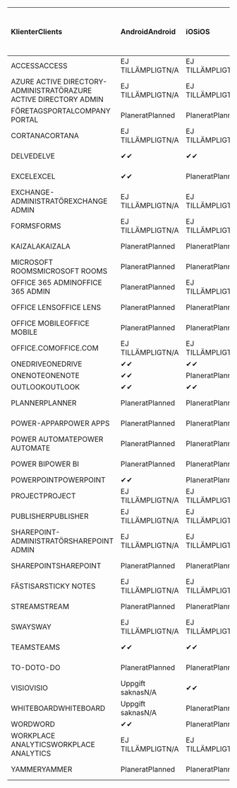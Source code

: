 <!-- This file is generated automatically. Changes made to this file will be overwritten.-->
|<span data-ttu-id="2f545-101">Klienter</span><span class="sxs-lookup"><span data-stu-id="2f545-101">Clients</span></span>|<span data-ttu-id="2f545-102">Android</span><span class="sxs-lookup"><span data-stu-id="2f545-102">Android</span></span>|<span data-ttu-id="2f545-103">iOS</span><span class="sxs-lookup"><span data-stu-id="2f545-103">iOS</span></span>|<span data-ttu-id="2f545-104">Mac</span><span class="sxs-lookup"><span data-stu-id="2f545-104">Mac</span></span>|<span data-ttu-id="2f545-105">Windows 10</span><span class="sxs-lookup"><span data-stu-id="2f545-105">Windows 10</span></span><br><span data-ttu-id="2f545-106">Skrivbord</span><span class="sxs-lookup"><span data-stu-id="2f545-106">Desktop</span></span>|<span data-ttu-id="2f545-107">Windows 10</span><span class="sxs-lookup"><span data-stu-id="2f545-107">Windows 10</span></span><br><span data-ttu-id="2f545-108">Moderna appar</span><span class="sxs-lookup"><span data-stu-id="2f545-108">Modern Apps</span></span>|
|:-|:-|:-|:-|:-|:-|
|<span data-ttu-id="2f545-109">ACCESS</span><span class="sxs-lookup"><span data-stu-id="2f545-109">ACCESS</span></span>|<span data-ttu-id="2f545-110">EJ TILLÄMPLIGT</span><span class="sxs-lookup"><span data-stu-id="2f545-110">N/A</span></span>|<span data-ttu-id="2f545-111">EJ TILLÄMPLIGT</span><span class="sxs-lookup"><span data-stu-id="2f545-111">N/A</span></span>|<span data-ttu-id="2f545-112">EJ TILLÄMPLIGT</span><span class="sxs-lookup"><span data-stu-id="2f545-112">N/A</span></span>|<span data-ttu-id="2f545-113">Planerat</span><span class="sxs-lookup"><span data-stu-id="2f545-113">Planned</span></span>|<span data-ttu-id="2f545-114">Uppgift saknas</span><span class="sxs-lookup"><span data-stu-id="2f545-114">N/A</span></span>|
|<span data-ttu-id="2f545-115">AZURE ACTIVE DIRECTORY-ADMINISTRATÖR</span><span class="sxs-lookup"><span data-stu-id="2f545-115">AZURE ACTIVE DIRECTORY ADMIN</span></span>|<span data-ttu-id="2f545-116">EJ TILLÄMPLIGT</span><span class="sxs-lookup"><span data-stu-id="2f545-116">N/A</span></span>|<span data-ttu-id="2f545-117">EJ TILLÄMPLIGT</span><span class="sxs-lookup"><span data-stu-id="2f545-117">N/A</span></span>|<span data-ttu-id="2f545-118">EJ TILLÄMPLIGT</span><span class="sxs-lookup"><span data-stu-id="2f545-118">N/A</span></span>|<span data-ttu-id="2f545-119">Planerat</span><span class="sxs-lookup"><span data-stu-id="2f545-119">Planned</span></span>|<span data-ttu-id="2f545-120">Uppgift saknas</span><span class="sxs-lookup"><span data-stu-id="2f545-120">N/A</span></span>|
|<span data-ttu-id="2f545-121">FÖRETAGSPORTAL</span><span class="sxs-lookup"><span data-stu-id="2f545-121">COMPANY PORTAL</span></span>|<span data-ttu-id="2f545-122">Planerat</span><span class="sxs-lookup"><span data-stu-id="2f545-122">Planned</span></span>|<span data-ttu-id="2f545-123">Planerat</span><span class="sxs-lookup"><span data-stu-id="2f545-123">Planned</span></span>|<span data-ttu-id="2f545-124">Planerat</span><span class="sxs-lookup"><span data-stu-id="2f545-124">Planned</span></span>|<span data-ttu-id="2f545-125">Uppgift saknas</span><span class="sxs-lookup"><span data-stu-id="2f545-125">N/A</span></span>|<span data-ttu-id="2f545-126">Planerat</span><span class="sxs-lookup"><span data-stu-id="2f545-126">Planned</span></span>|
|<span data-ttu-id="2f545-127">CORTANA</span><span class="sxs-lookup"><span data-stu-id="2f545-127">CORTANA</span></span>|<span data-ttu-id="2f545-128">EJ TILLÄMPLIGT</span><span class="sxs-lookup"><span data-stu-id="2f545-128">N/A</span></span>|<span data-ttu-id="2f545-129">EJ TILLÄMPLIGT</span><span class="sxs-lookup"><span data-stu-id="2f545-129">N/A</span></span>|<span data-ttu-id="2f545-130">EJ TILLÄMPLIGT</span><span class="sxs-lookup"><span data-stu-id="2f545-130">N/A</span></span>|<span data-ttu-id="2f545-131">EJ TILLÄMPLIGT</span><span class="sxs-lookup"><span data-stu-id="2f545-131">N/A</span></span>|<span data-ttu-id="2f545-132">Planerat</span><span class="sxs-lookup"><span data-stu-id="2f545-132">Planned</span></span>|
|<span data-ttu-id="2f545-133">DELVE</span><span class="sxs-lookup"><span data-stu-id="2f545-133">DELVE</span></span>|<span data-ttu-id="2f545-134">✔</span><span class="sxs-lookup"><span data-stu-id="2f545-134">✔</span></span>|<span data-ttu-id="2f545-135">✔</span><span class="sxs-lookup"><span data-stu-id="2f545-135">✔</span></span>|<span data-ttu-id="2f545-136">EJ TILLÄMPLIGT</span><span class="sxs-lookup"><span data-stu-id="2f545-136">N/A</span></span>|<span data-ttu-id="2f545-137">EJ TILLÄMPLIGT</span><span class="sxs-lookup"><span data-stu-id="2f545-137">N/A</span></span>|<span data-ttu-id="2f545-138">EJ TILLÄMPLIGT</span><span class="sxs-lookup"><span data-stu-id="2f545-138">N/A</span></span>|
|<span data-ttu-id="2f545-139">EXCEL</span><span class="sxs-lookup"><span data-stu-id="2f545-139">EXCEL</span></span>|<span data-ttu-id="2f545-140">✔</span><span class="sxs-lookup"><span data-stu-id="2f545-140">✔</span></span>|<span data-ttu-id="2f545-141">Planerat</span><span class="sxs-lookup"><span data-stu-id="2f545-141">Planned</span></span>|<span data-ttu-id="2f545-142">Planerat</span><span class="sxs-lookup"><span data-stu-id="2f545-142">Planned</span></span>|<span data-ttu-id="2f545-143">Planerat</span><span class="sxs-lookup"><span data-stu-id="2f545-143">Planned</span></span>|<span data-ttu-id="2f545-144">Uppgift saknas</span><span class="sxs-lookup"><span data-stu-id="2f545-144">N/A</span></span>|
|<span data-ttu-id="2f545-145">EXCHANGE-ADMINISTRATÖR</span><span class="sxs-lookup"><span data-stu-id="2f545-145">EXCHANGE ADMIN</span></span>|<span data-ttu-id="2f545-146">EJ TILLÄMPLIGT</span><span class="sxs-lookup"><span data-stu-id="2f545-146">N/A</span></span>|<span data-ttu-id="2f545-147">EJ TILLÄMPLIGT</span><span class="sxs-lookup"><span data-stu-id="2f545-147">N/A</span></span>|<span data-ttu-id="2f545-148">EJ TILLÄMPLIGT</span><span class="sxs-lookup"><span data-stu-id="2f545-148">N/A</span></span>|<span data-ttu-id="2f545-149">✔</span><span class="sxs-lookup"><span data-stu-id="2f545-149">✔</span></span>|<span data-ttu-id="2f545-150">Uppgift saknas</span><span class="sxs-lookup"><span data-stu-id="2f545-150">N/A</span></span>|
|<span data-ttu-id="2f545-151">FORMS</span><span class="sxs-lookup"><span data-stu-id="2f545-151">FORMS</span></span>|<span data-ttu-id="2f545-152">EJ TILLÄMPLIGT</span><span class="sxs-lookup"><span data-stu-id="2f545-152">N/A</span></span>|<span data-ttu-id="2f545-153">EJ TILLÄMPLIGT</span><span class="sxs-lookup"><span data-stu-id="2f545-153">N/A</span></span>|<span data-ttu-id="2f545-154">EJ TILLÄMPLIGT</span><span class="sxs-lookup"><span data-stu-id="2f545-154">N/A</span></span>|<span data-ttu-id="2f545-155">EJ TILLÄMPLIGT</span><span class="sxs-lookup"><span data-stu-id="2f545-155">N/A</span></span>|<span data-ttu-id="2f545-156">EJ TILLÄMPLIGT</span><span class="sxs-lookup"><span data-stu-id="2f545-156">N/A</span></span>|
|<span data-ttu-id="2f545-157">KAIZALA</span><span class="sxs-lookup"><span data-stu-id="2f545-157">KAIZALA</span></span>|<span data-ttu-id="2f545-158">Planerat</span><span class="sxs-lookup"><span data-stu-id="2f545-158">Planned</span></span>|<span data-ttu-id="2f545-159">Planerat</span><span class="sxs-lookup"><span data-stu-id="2f545-159">Planned</span></span>|<span data-ttu-id="2f545-160">EJ TILLÄMPLIGT</span><span class="sxs-lookup"><span data-stu-id="2f545-160">N/A</span></span>|<span data-ttu-id="2f545-161">EJ TILLÄMPLIGT</span><span class="sxs-lookup"><span data-stu-id="2f545-161">N/A</span></span>|<span data-ttu-id="2f545-162">EJ TILLÄMPLIGT</span><span class="sxs-lookup"><span data-stu-id="2f545-162">N/A</span></span>|
|<span data-ttu-id="2f545-163">MICROSOFT ROOMS</span><span class="sxs-lookup"><span data-stu-id="2f545-163">MICROSOFT ROOMS</span></span>|<span data-ttu-id="2f545-164">Planerat</span><span class="sxs-lookup"><span data-stu-id="2f545-164">Planned</span></span>|<span data-ttu-id="2f545-165">Planerat</span><span class="sxs-lookup"><span data-stu-id="2f545-165">Planned</span></span>|<span data-ttu-id="2f545-166">EJ TILLÄMPLIGT</span><span class="sxs-lookup"><span data-stu-id="2f545-166">N/A</span></span>|<span data-ttu-id="2f545-167">EJ TILLÄMPLIGT</span><span class="sxs-lookup"><span data-stu-id="2f545-167">N/A</span></span>|<span data-ttu-id="2f545-168">EJ TILLÄMPLIGT</span><span class="sxs-lookup"><span data-stu-id="2f545-168">N/A</span></span>|
|<span data-ttu-id="2f545-169">OFFICE 365 ADMIN</span><span class="sxs-lookup"><span data-stu-id="2f545-169">OFFICE 365 ADMIN</span></span>|<span data-ttu-id="2f545-170">Planerat</span><span class="sxs-lookup"><span data-stu-id="2f545-170">Planned</span></span>|<span data-ttu-id="2f545-171">EJ TILLÄMPLIGT</span><span class="sxs-lookup"><span data-stu-id="2f545-171">N/A</span></span>|<span data-ttu-id="2f545-172">EJ TILLÄMPLIGT</span><span class="sxs-lookup"><span data-stu-id="2f545-172">N/A</span></span>|<span data-ttu-id="2f545-173">EJ TILLÄMPLIGT</span><span class="sxs-lookup"><span data-stu-id="2f545-173">N/A</span></span>|<span data-ttu-id="2f545-174">EJ TILLÄMPLIGT</span><span class="sxs-lookup"><span data-stu-id="2f545-174">N/A</span></span>|
|<span data-ttu-id="2f545-175">OFFICE LENS</span><span class="sxs-lookup"><span data-stu-id="2f545-175">OFFICE LENS</span></span>|<span data-ttu-id="2f545-176">Planerat</span><span class="sxs-lookup"><span data-stu-id="2f545-176">Planned</span></span>|<span data-ttu-id="2f545-177">Planerat</span><span class="sxs-lookup"><span data-stu-id="2f545-177">Planned</span></span>|<span data-ttu-id="2f545-178">EJ TILLÄMPLIGT</span><span class="sxs-lookup"><span data-stu-id="2f545-178">N/A</span></span>|<span data-ttu-id="2f545-179">EJ TILLÄMPLIGT</span><span class="sxs-lookup"><span data-stu-id="2f545-179">N/A</span></span>|<span data-ttu-id="2f545-180">EJ TILLÄMPLIGT</span><span class="sxs-lookup"><span data-stu-id="2f545-180">N/A</span></span>|
|<span data-ttu-id="2f545-181">OFFICE MOBILE</span><span class="sxs-lookup"><span data-stu-id="2f545-181">OFFICE MOBILE</span></span>|<span data-ttu-id="2f545-182">Planerat</span><span class="sxs-lookup"><span data-stu-id="2f545-182">Planned</span></span>|<span data-ttu-id="2f545-183">Planerat</span><span class="sxs-lookup"><span data-stu-id="2f545-183">Planned</span></span>|<span data-ttu-id="2f545-184">EJ TILLÄMPLIGT</span><span class="sxs-lookup"><span data-stu-id="2f545-184">N/A</span></span>|<span data-ttu-id="2f545-185">EJ TILLÄMPLIGT</span><span class="sxs-lookup"><span data-stu-id="2f545-185">N/A</span></span>|<span data-ttu-id="2f545-186">EJ TILLÄMPLIGT</span><span class="sxs-lookup"><span data-stu-id="2f545-186">N/A</span></span>|
|<span data-ttu-id="2f545-187">OFFICE.COM</span><span class="sxs-lookup"><span data-stu-id="2f545-187">OFFICE.COM</span></span>|<span data-ttu-id="2f545-188">EJ TILLÄMPLIGT</span><span class="sxs-lookup"><span data-stu-id="2f545-188">N/A</span></span>|<span data-ttu-id="2f545-189">EJ TILLÄMPLIGT</span><span class="sxs-lookup"><span data-stu-id="2f545-189">N/A</span></span>|<span data-ttu-id="2f545-190">EJ TILLÄMPLIGT</span><span class="sxs-lookup"><span data-stu-id="2f545-190">N/A</span></span>|<span data-ttu-id="2f545-191">EJ TILLÄMPLIGT</span><span class="sxs-lookup"><span data-stu-id="2f545-191">N/A</span></span>|<span data-ttu-id="2f545-192">Planerat</span><span class="sxs-lookup"><span data-stu-id="2f545-192">Planned</span></span>|
|<span data-ttu-id="2f545-193">ONEDRIVE</span><span class="sxs-lookup"><span data-stu-id="2f545-193">ONEDRIVE</span></span>|<span data-ttu-id="2f545-194">✔</span><span class="sxs-lookup"><span data-stu-id="2f545-194">✔</span></span>|<span data-ttu-id="2f545-195">✔</span><span class="sxs-lookup"><span data-stu-id="2f545-195">✔</span></span>|<span data-ttu-id="2f545-196">✔</span><span class="sxs-lookup"><span data-stu-id="2f545-196">✔</span></span>|<span data-ttu-id="2f545-197">✔</span><span class="sxs-lookup"><span data-stu-id="2f545-197">✔</span></span>|<span data-ttu-id="2f545-198">Planerat</span><span class="sxs-lookup"><span data-stu-id="2f545-198">Planned</span></span>|
|<span data-ttu-id="2f545-199">ONENOTE</span><span class="sxs-lookup"><span data-stu-id="2f545-199">ONENOTE</span></span>|<span data-ttu-id="2f545-200">✔</span><span class="sxs-lookup"><span data-stu-id="2f545-200">✔</span></span>|<span data-ttu-id="2f545-201">Planerat</span><span class="sxs-lookup"><span data-stu-id="2f545-201">Planned</span></span>|<span data-ttu-id="2f545-202">Planerat</span><span class="sxs-lookup"><span data-stu-id="2f545-202">Planned</span></span>|<span data-ttu-id="2f545-203">Planerat</span><span class="sxs-lookup"><span data-stu-id="2f545-203">Planned</span></span>|<span data-ttu-id="2f545-204">Planerat</span><span class="sxs-lookup"><span data-stu-id="2f545-204">Planned</span></span>|
|<span data-ttu-id="2f545-205">OUTLOOK</span><span class="sxs-lookup"><span data-stu-id="2f545-205">OUTLOOK</span></span>|<span data-ttu-id="2f545-206">✔</span><span class="sxs-lookup"><span data-stu-id="2f545-206">✔</span></span>|<span data-ttu-id="2f545-207">✔</span><span class="sxs-lookup"><span data-stu-id="2f545-207">✔</span></span>|<span data-ttu-id="2f545-208">Planerat</span><span class="sxs-lookup"><span data-stu-id="2f545-208">Planned</span></span>|<span data-ttu-id="2f545-209">Planerat</span><span class="sxs-lookup"><span data-stu-id="2f545-209">Planned</span></span>|<span data-ttu-id="2f545-210">Planerat</span><span class="sxs-lookup"><span data-stu-id="2f545-210">Planned</span></span>|
|<span data-ttu-id="2f545-211">PLANNER</span><span class="sxs-lookup"><span data-stu-id="2f545-211">PLANNER</span></span>|<span data-ttu-id="2f545-212">Planerat</span><span class="sxs-lookup"><span data-stu-id="2f545-212">Planned</span></span>|<span data-ttu-id="2f545-213">Planerat</span><span class="sxs-lookup"><span data-stu-id="2f545-213">Planned</span></span>|<span data-ttu-id="2f545-214">EJ TILLÄMPLIGT</span><span class="sxs-lookup"><span data-stu-id="2f545-214">N/A</span></span>|<span data-ttu-id="2f545-215">EJ TILLÄMPLIGT</span><span class="sxs-lookup"><span data-stu-id="2f545-215">N/A</span></span>|<span data-ttu-id="2f545-216">EJ TILLÄMPLIGT</span><span class="sxs-lookup"><span data-stu-id="2f545-216">N/A</span></span>|
|<span data-ttu-id="2f545-217">POWER-APPAR</span><span class="sxs-lookup"><span data-stu-id="2f545-217">POWER APPS</span></span>|<span data-ttu-id="2f545-218">Planerat</span><span class="sxs-lookup"><span data-stu-id="2f545-218">Planned</span></span>|<span data-ttu-id="2f545-219">Planerat</span><span class="sxs-lookup"><span data-stu-id="2f545-219">Planned</span></span>|<span data-ttu-id="2f545-220">EJ TILLÄMPLIGT</span><span class="sxs-lookup"><span data-stu-id="2f545-220">N/A</span></span>|<span data-ttu-id="2f545-221">EJ TILLÄMPLIGT</span><span class="sxs-lookup"><span data-stu-id="2f545-221">N/A</span></span>|<span data-ttu-id="2f545-222">Planerat</span><span class="sxs-lookup"><span data-stu-id="2f545-222">Planned</span></span>|
|<span data-ttu-id="2f545-223">POWER AUTOMATE</span><span class="sxs-lookup"><span data-stu-id="2f545-223">POWER AUTOMATE</span></span>|<span data-ttu-id="2f545-224">Planerat</span><span class="sxs-lookup"><span data-stu-id="2f545-224">Planned</span></span>|<span data-ttu-id="2f545-225">Planerat</span><span class="sxs-lookup"><span data-stu-id="2f545-225">Planned</span></span>|<span data-ttu-id="2f545-226">EJ TILLÄMPLIGT</span><span class="sxs-lookup"><span data-stu-id="2f545-226">N/A</span></span>|<span data-ttu-id="2f545-227">EJ TILLÄMPLIGT</span><span class="sxs-lookup"><span data-stu-id="2f545-227">N/A</span></span>|<span data-ttu-id="2f545-228">EJ TILLÄMPLIGT</span><span class="sxs-lookup"><span data-stu-id="2f545-228">N/A</span></span>|
|<span data-ttu-id="2f545-229">POWER BI</span><span class="sxs-lookup"><span data-stu-id="2f545-229">POWER BI</span></span>|<span data-ttu-id="2f545-230">Planerat</span><span class="sxs-lookup"><span data-stu-id="2f545-230">Planned</span></span>|<span data-ttu-id="2f545-231">Planerat</span><span class="sxs-lookup"><span data-stu-id="2f545-231">Planned</span></span>|<span data-ttu-id="2f545-232">Uppgift saknas</span><span class="sxs-lookup"><span data-stu-id="2f545-232">N/A</span></span>|<span data-ttu-id="2f545-233">Planerat</span><span class="sxs-lookup"><span data-stu-id="2f545-233">Planned</span></span>|<span data-ttu-id="2f545-234">Planerat</span><span class="sxs-lookup"><span data-stu-id="2f545-234">Planned</span></span>|
|<span data-ttu-id="2f545-235">POWERPOINT</span><span class="sxs-lookup"><span data-stu-id="2f545-235">POWERPOINT</span></span>|<span data-ttu-id="2f545-236">✔</span><span class="sxs-lookup"><span data-stu-id="2f545-236">✔</span></span>|<span data-ttu-id="2f545-237">Planerat</span><span class="sxs-lookup"><span data-stu-id="2f545-237">Planned</span></span>|<span data-ttu-id="2f545-238">Planerat</span><span class="sxs-lookup"><span data-stu-id="2f545-238">Planned</span></span>|<span data-ttu-id="2f545-239">Planerat</span><span class="sxs-lookup"><span data-stu-id="2f545-239">Planned</span></span>|<span data-ttu-id="2f545-240">Planerat</span><span class="sxs-lookup"><span data-stu-id="2f545-240">Planned</span></span>|
|<span data-ttu-id="2f545-241">PROJECT</span><span class="sxs-lookup"><span data-stu-id="2f545-241">PROJECT</span></span>|<span data-ttu-id="2f545-242">EJ TILLÄMPLIGT</span><span class="sxs-lookup"><span data-stu-id="2f545-242">N/A</span></span>|<span data-ttu-id="2f545-243">EJ TILLÄMPLIGT</span><span class="sxs-lookup"><span data-stu-id="2f545-243">N/A</span></span>|<span data-ttu-id="2f545-244">EJ TILLÄMPLIGT</span><span class="sxs-lookup"><span data-stu-id="2f545-244">N/A</span></span>|<span data-ttu-id="2f545-245">Planerat</span><span class="sxs-lookup"><span data-stu-id="2f545-245">Planned</span></span>|<span data-ttu-id="2f545-246">Uppgift saknas</span><span class="sxs-lookup"><span data-stu-id="2f545-246">N/A</span></span>|
|<span data-ttu-id="2f545-247">PUBLISHER</span><span class="sxs-lookup"><span data-stu-id="2f545-247">PUBLISHER</span></span>|<span data-ttu-id="2f545-248">EJ TILLÄMPLIGT</span><span class="sxs-lookup"><span data-stu-id="2f545-248">N/A</span></span>|<span data-ttu-id="2f545-249">EJ TILLÄMPLIGT</span><span class="sxs-lookup"><span data-stu-id="2f545-249">N/A</span></span>|<span data-ttu-id="2f545-250">EJ TILLÄMPLIGT</span><span class="sxs-lookup"><span data-stu-id="2f545-250">N/A</span></span>|<span data-ttu-id="2f545-251">Planerat</span><span class="sxs-lookup"><span data-stu-id="2f545-251">Planned</span></span>|<span data-ttu-id="2f545-252">Uppgift saknas</span><span class="sxs-lookup"><span data-stu-id="2f545-252">N/A</span></span>|
|<span data-ttu-id="2f545-253">SHAREPOINT-ADMINISTRATÖR</span><span class="sxs-lookup"><span data-stu-id="2f545-253">SHAREPOINT ADMIN</span></span>|<span data-ttu-id="2f545-254">EJ TILLÄMPLIGT</span><span class="sxs-lookup"><span data-stu-id="2f545-254">N/A</span></span>|<span data-ttu-id="2f545-255">EJ TILLÄMPLIGT</span><span class="sxs-lookup"><span data-stu-id="2f545-255">N/A</span></span>|<span data-ttu-id="2f545-256">EJ TILLÄMPLIGT</span><span class="sxs-lookup"><span data-stu-id="2f545-256">N/A</span></span>|<span data-ttu-id="2f545-257">Planerat</span><span class="sxs-lookup"><span data-stu-id="2f545-257">Planned</span></span>|<span data-ttu-id="2f545-258">Uppgift saknas</span><span class="sxs-lookup"><span data-stu-id="2f545-258">N/A</span></span>|
|<span data-ttu-id="2f545-259">SHAREPOINT</span><span class="sxs-lookup"><span data-stu-id="2f545-259">SHAREPOINT</span></span>|<span data-ttu-id="2f545-260">Planerat</span><span class="sxs-lookup"><span data-stu-id="2f545-260">Planned</span></span>|<span data-ttu-id="2f545-261">Planerat</span><span class="sxs-lookup"><span data-stu-id="2f545-261">Planned</span></span>|<span data-ttu-id="2f545-262">EJ TILLÄMPLIGT</span><span class="sxs-lookup"><span data-stu-id="2f545-262">N/A</span></span>|<span data-ttu-id="2f545-263">EJ TILLÄMPLIGT</span><span class="sxs-lookup"><span data-stu-id="2f545-263">N/A</span></span>|<span data-ttu-id="2f545-264">EJ TILLÄMPLIGT</span><span class="sxs-lookup"><span data-stu-id="2f545-264">N/A</span></span>|
|<span data-ttu-id="2f545-265">FÄSTISAR</span><span class="sxs-lookup"><span data-stu-id="2f545-265">STICKY NOTES</span></span>|<span data-ttu-id="2f545-266">EJ TILLÄMPLIGT</span><span class="sxs-lookup"><span data-stu-id="2f545-266">N/A</span></span>|<span data-ttu-id="2f545-267">EJ TILLÄMPLIGT</span><span class="sxs-lookup"><span data-stu-id="2f545-267">N/A</span></span>|<span data-ttu-id="2f545-268">EJ TILLÄMPLIGT</span><span class="sxs-lookup"><span data-stu-id="2f545-268">N/A</span></span>|<span data-ttu-id="2f545-269">EJ TILLÄMPLIGT</span><span class="sxs-lookup"><span data-stu-id="2f545-269">N/A</span></span>|<span data-ttu-id="2f545-270">Planerat</span><span class="sxs-lookup"><span data-stu-id="2f545-270">Planned</span></span>|
|<span data-ttu-id="2f545-271">STREAM</span><span class="sxs-lookup"><span data-stu-id="2f545-271">STREAM</span></span>|<span data-ttu-id="2f545-272">Planerat</span><span class="sxs-lookup"><span data-stu-id="2f545-272">Planned</span></span>|<span data-ttu-id="2f545-273">Planerat</span><span class="sxs-lookup"><span data-stu-id="2f545-273">Planned</span></span>|<span data-ttu-id="2f545-274">EJ TILLÄMPLIGT</span><span class="sxs-lookup"><span data-stu-id="2f545-274">N/A</span></span>|<span data-ttu-id="2f545-275">EJ TILLÄMPLIGT</span><span class="sxs-lookup"><span data-stu-id="2f545-275">N/A</span></span>|<span data-ttu-id="2f545-276">EJ TILLÄMPLIGT</span><span class="sxs-lookup"><span data-stu-id="2f545-276">N/A</span></span>|
|<span data-ttu-id="2f545-277">SWAY</span><span class="sxs-lookup"><span data-stu-id="2f545-277">SWAY</span></span>|<span data-ttu-id="2f545-278">EJ TILLÄMPLIGT</span><span class="sxs-lookup"><span data-stu-id="2f545-278">N/A</span></span>|<span data-ttu-id="2f545-279">EJ TILLÄMPLIGT</span><span class="sxs-lookup"><span data-stu-id="2f545-279">N/A</span></span>|<span data-ttu-id="2f545-280">EJ TILLÄMPLIGT</span><span class="sxs-lookup"><span data-stu-id="2f545-280">N/A</span></span>|<span data-ttu-id="2f545-281">EJ TILLÄMPLIGT</span><span class="sxs-lookup"><span data-stu-id="2f545-281">N/A</span></span>|<span data-ttu-id="2f545-282">Planerat</span><span class="sxs-lookup"><span data-stu-id="2f545-282">Planned</span></span>|
|<span data-ttu-id="2f545-283">TEAMS</span><span class="sxs-lookup"><span data-stu-id="2f545-283">TEAMS</span></span>|<span data-ttu-id="2f545-284">✔</span><span class="sxs-lookup"><span data-stu-id="2f545-284">✔</span></span>|<span data-ttu-id="2f545-285">✔</span><span class="sxs-lookup"><span data-stu-id="2f545-285">✔</span></span>|<span data-ttu-id="2f545-286">✔</span><span class="sxs-lookup"><span data-stu-id="2f545-286">✔</span></span>|<span data-ttu-id="2f545-287">Planerat</span><span class="sxs-lookup"><span data-stu-id="2f545-287">Planned</span></span>|<span data-ttu-id="2f545-288">Uppgift saknas</span><span class="sxs-lookup"><span data-stu-id="2f545-288">N/A</span></span>|
|<span data-ttu-id="2f545-289">TO-DO</span><span class="sxs-lookup"><span data-stu-id="2f545-289">TO-DO</span></span>|<span data-ttu-id="2f545-290">Planerat</span><span class="sxs-lookup"><span data-stu-id="2f545-290">Planned</span></span>|<span data-ttu-id="2f545-291">Planerat</span><span class="sxs-lookup"><span data-stu-id="2f545-291">Planned</span></span>|<span data-ttu-id="2f545-292">Planerat</span><span class="sxs-lookup"><span data-stu-id="2f545-292">Planned</span></span>|<span data-ttu-id="2f545-293">Uppgift saknas</span><span class="sxs-lookup"><span data-stu-id="2f545-293">N/A</span></span>|<span data-ttu-id="2f545-294">Planerat</span><span class="sxs-lookup"><span data-stu-id="2f545-294">Planned</span></span>|
|<span data-ttu-id="2f545-295">VISIO</span><span class="sxs-lookup"><span data-stu-id="2f545-295">VISIO</span></span>|<span data-ttu-id="2f545-296">Uppgift saknas</span><span class="sxs-lookup"><span data-stu-id="2f545-296">N/A</span></span>|<span data-ttu-id="2f545-297">✔</span><span class="sxs-lookup"><span data-stu-id="2f545-297">✔</span></span>|<span data-ttu-id="2f545-298">Uppgift saknas</span><span class="sxs-lookup"><span data-stu-id="2f545-298">N/A</span></span>|<span data-ttu-id="2f545-299">Planerat</span><span class="sxs-lookup"><span data-stu-id="2f545-299">Planned</span></span>|<span data-ttu-id="2f545-300">Uppgift saknas</span><span class="sxs-lookup"><span data-stu-id="2f545-300">N/A</span></span>|
|<span data-ttu-id="2f545-301">WHITEBOARD</span><span class="sxs-lookup"><span data-stu-id="2f545-301">WHITEBOARD</span></span>|<span data-ttu-id="2f545-302">Uppgift saknas</span><span class="sxs-lookup"><span data-stu-id="2f545-302">N/A</span></span>|<span data-ttu-id="2f545-303">Planerat</span><span class="sxs-lookup"><span data-stu-id="2f545-303">Planned</span></span>|<span data-ttu-id="2f545-304">EJ TILLÄMPLIGT</span><span class="sxs-lookup"><span data-stu-id="2f545-304">N/A</span></span>|<span data-ttu-id="2f545-305">EJ TILLÄMPLIGT</span><span class="sxs-lookup"><span data-stu-id="2f545-305">N/A</span></span>|<span data-ttu-id="2f545-306">Planerat</span><span class="sxs-lookup"><span data-stu-id="2f545-306">Planned</span></span>|
|<span data-ttu-id="2f545-307">WORD</span><span class="sxs-lookup"><span data-stu-id="2f545-307">WORD</span></span>|<span data-ttu-id="2f545-308">✔</span><span class="sxs-lookup"><span data-stu-id="2f545-308">✔</span></span>|<span data-ttu-id="2f545-309">Planerat</span><span class="sxs-lookup"><span data-stu-id="2f545-309">Planned</span></span>|<span data-ttu-id="2f545-310">Planerat</span><span class="sxs-lookup"><span data-stu-id="2f545-310">Planned</span></span>|<span data-ttu-id="2f545-311">Planerat</span><span class="sxs-lookup"><span data-stu-id="2f545-311">Planned</span></span>|<span data-ttu-id="2f545-312">✔</span><span class="sxs-lookup"><span data-stu-id="2f545-312">✔</span></span>|
|<span data-ttu-id="2f545-313">WORKPLACE ANALYTICS</span><span class="sxs-lookup"><span data-stu-id="2f545-313">WORKPLACE ANALYTICS</span></span>|<span data-ttu-id="2f545-314">EJ TILLÄMPLIGT</span><span class="sxs-lookup"><span data-stu-id="2f545-314">N/A</span></span>|<span data-ttu-id="2f545-315">EJ TILLÄMPLIGT</span><span class="sxs-lookup"><span data-stu-id="2f545-315">N/A</span></span>|<span data-ttu-id="2f545-316">EJ TILLÄMPLIGT</span><span class="sxs-lookup"><span data-stu-id="2f545-316">N/A</span></span>|<span data-ttu-id="2f545-317">EJ TILLÄMPLIGT</span><span class="sxs-lookup"><span data-stu-id="2f545-317">N/A</span></span>|<span data-ttu-id="2f545-318">EJ TILLÄMPLIGT</span><span class="sxs-lookup"><span data-stu-id="2f545-318">N/A</span></span>|
|<span data-ttu-id="2f545-319">YAMMER</span><span class="sxs-lookup"><span data-stu-id="2f545-319">YAMMER</span></span>|<span data-ttu-id="2f545-320">Planerat</span><span class="sxs-lookup"><span data-stu-id="2f545-320">Planned</span></span>|<span data-ttu-id="2f545-321">Planerat</span><span class="sxs-lookup"><span data-stu-id="2f545-321">Planned</span></span>|<span data-ttu-id="2f545-322">Planerat</span><span class="sxs-lookup"><span data-stu-id="2f545-322">Planned</span></span>|<span data-ttu-id="2f545-323">Planerat</span><span class="sxs-lookup"><span data-stu-id="2f545-323">Planned</span></span>|<span data-ttu-id="2f545-324">Uppgift saknas</span><span class="sxs-lookup"><span data-stu-id="2f545-324">N/A</span></span>|
